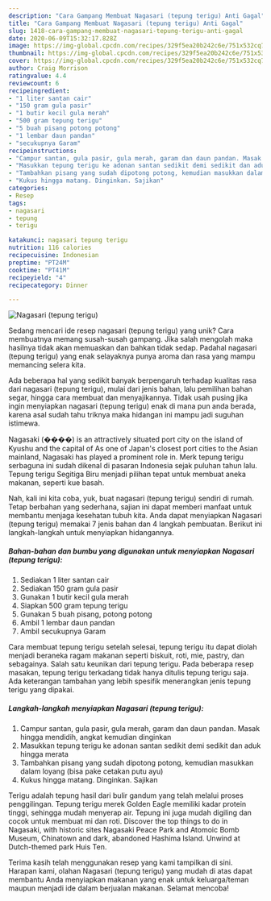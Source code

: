 ```yaml
---
description: "Cara Gampang Membuat Nagasari (tepung terigu) Anti Gagal"
title: "Cara Gampang Membuat Nagasari (tepung terigu) Anti Gagal"
slug: 1418-cara-gampang-membuat-nagasari-tepung-terigu-anti-gagal
date: 2020-06-09T15:32:17.828Z
image: https://img-global.cpcdn.com/recipes/329f5ea20b242c6e/751x532cq70/nagasari-tepung-terigu-foto-resep-utama.jpg
thumbnail: https://img-global.cpcdn.com/recipes/329f5ea20b242c6e/751x532cq70/nagasari-tepung-terigu-foto-resep-utama.jpg
cover: https://img-global.cpcdn.com/recipes/329f5ea20b242c6e/751x532cq70/nagasari-tepung-terigu-foto-resep-utama.jpg
author: Craig Morrison
ratingvalue: 4.4
reviewcount: 6
recipeingredient:
- "1 liter santan cair"
- "150 gram gula pasir"
- "1 butir kecil gula merah"
- "500 gram tepung terigu"
- "5 buah pisang potong potong"
- "1 lembar daun pandan"
- "secukupnya Garam"
recipeinstructions:
- "Campur santan, gula pasir, gula merah, garam dan daun pandan. Masak hingga mendidih, angkat kemudian dinginkan"
- "Masukkan tepung terigu ke adonan santan sedikit demi sedikit dan aduk hingga merata"
- "Tambahkan pisang yang sudah dipotong potong, kemudian masukkan dalam loyang (bisa pake cetakan putu ayu)"
- "Kukus hingga matang. Dinginkan. Sajikan"
categories:
- Resep
tags:
- nagasari
- tepung
- terigu

katakunci: nagasari tepung terigu 
nutrition: 116 calories
recipecuisine: Indonesian
preptime: "PT24M"
cooktime: "PT41M"
recipeyield: "4"
recipecategory: Dinner

---
```



![Nagasari (tepung terigu)](https://img-global.cpcdn.com/recipes/329f5ea20b242c6e/751x532cq70/nagasari-tepung-terigu-foto-resep-utama.jpg)

Sedang mencari ide resep nagasari (tepung terigu) yang unik? Cara membuatnya memang susah-susah gampang. Jika salah mengolah maka hasilnya tidak akan memuaskan dan bahkan tidak sedap. Padahal nagasari (tepung terigu) yang enak selayaknya punya aroma dan rasa yang mampu memancing selera kita.

Ada beberapa hal yang sedikit banyak berpengaruh terhadap kualitas rasa dari nagasari (tepung terigu), mulai dari jenis bahan, lalu pemilihan bahan segar, hingga cara membuat dan menyajikannya. Tidak usah pusing jika ingin menyiapkan nagasari (tepung terigu) enak di mana pun anda berada, karena asal sudah tahu triknya maka hidangan ini mampu jadi suguhan istimewa.

Nagasaki (����) is an attractively situated port city on the island of Kyushu and the capital of As one of Japan&#39;s closest port cities to the Asian mainland, Nagasaki has played a prominent role in. Merk tepung terigu serbaguna ini sudah dikenal di pasaran Indonesia sejak puluhan tahun lalu. Tepung terigu Segitiga Biru menjadi pilihan tepat untuk membuat aneka makanan, seperti kue basah.


Nah, kali ini kita coba, yuk, buat nagasari (tepung terigu) sendiri di rumah. Tetap berbahan yang sederhana, sajian ini dapat memberi manfaat untuk membantu menjaga kesehatan tubuh kita. Anda dapat menyiapkan Nagasari (tepung terigu) memakai 7 jenis bahan dan 4 langkah pembuatan. Berikut ini langkah-langkah untuk menyiapkan hidangannya.

<!--inarticleads1-->

##### Bahan-bahan dan bumbu yang digunakan untuk menyiapkan Nagasari (tepung terigu):

1. Sediakan 1 liter santan cair
1. Sediakan 150 gram gula pasir
1. Gunakan 1 butir kecil gula merah
1. Siapkan 500 gram tepung terigu
1. Gunakan 5 buah pisang, potong potong
1. Ambil 1 lembar daun pandan
1. Ambil secukupnya Garam


Cara membuat tepung terigu setelah selesai, tepung terigu itu dapat diolah menjadi beraneka ragam makanan seperti biskuit, roti, mie, pastry, dan sebagainya. Salah satu keunikan dari tepung terigu. Pada beberapa resep masakan, tepung terigu terkadang tidak hanya ditulis tepung terigu saja. Ada keterangan tambahan yang lebih spesifik menerangkan jenis tepung terigu yang dipakai. 

<!--inarticleads2-->

##### Langkah-langkah menyiapkan Nagasari (tepung terigu):

1. Campur santan, gula pasir, gula merah, garam dan daun pandan. Masak hingga mendidih, angkat kemudian dinginkan
1. Masukkan tepung terigu ke adonan santan sedikit demi sedikit dan aduk hingga merata
1. Tambahkan pisang yang sudah dipotong potong, kemudian masukkan dalam loyang (bisa pake cetakan putu ayu)
1. Kukus hingga matang. Dinginkan. Sajikan


Terigu adalah tepung hasil dari bulir gandum yang telah melalui proses penggilingan. Tepung terigu merek Golden Eagle memiliki kadar protein tinggi, sehingga mudah menyerap air. Tepung ini juga mudah digiling dan cocok untuk membuat mi dan roti. Discover the top things to do in Nagasaki, with historic sites Nagasaki Peace Park and Atomoic Bomb Museum, Chinatown and dark, abandoned Hashima Island. Unwind at Dutch-themed park Huis Ten. 

Terima kasih telah menggunakan resep yang kami tampilkan di sini. Harapan kami, olahan Nagasari (tepung terigu) yang mudah di atas dapat membantu Anda menyiapkan makanan yang enak untuk keluarga/teman maupun menjadi ide dalam berjualan makanan. Selamat mencoba!
